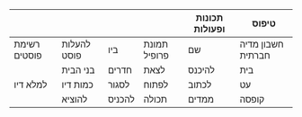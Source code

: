 |                       |                      |               |                       |     תכונות   ופעולות    |     טיפוס                  |
|-----------------------|----------------------|---------------|-----------------------|-------------------------|----------------------------|
|     רשימת   פוסטים    |     להעלות   פוסט    |     ביו       |     תמונת   פרופיל    |     שם                  |     חשבון   מדיה חברתית    |
|                       |     בני הבית         |     חדרים     |     לצאת              |     להיכנס              |     בית                    |
|     למלא   דיו        |     כמות   דיו       |     לסגור     |     לפתוח             |     לכתוב               |     עט                     |
|                       |     להוציא           |     להכניס    |     תכולה             |     ממדים               |     קופסה                  |